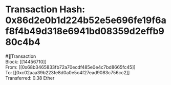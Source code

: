 
Transaction Hash: 0x86d2e0b1d224b52e5e696fe19f6af8f4b49d318e6941bd08359d2effb980c4b4
====================================================================================
  
#💸Transaction  
Block: [[14456710]]  
From: [[0x68b3465833fb72a70ecdf485e0e4c7bd8665fc45]]  
To: [[0xc02aaa39b223fe8d0a0e5c4f27ead9083c756cc2]]  
Transferred: 0.38 Ether